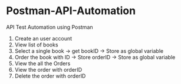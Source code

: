 # Postman-API-Automation

API Test Automation using Postman 

1. Create an user account
2. View list of books
3. Select a single book -> get bookID -> Store as global variable
4. Order the book with ID -> Store orderID -> Store as global variable
5. View the all the Orders
6. View the order with orderID
7. Delete the order with orderID
